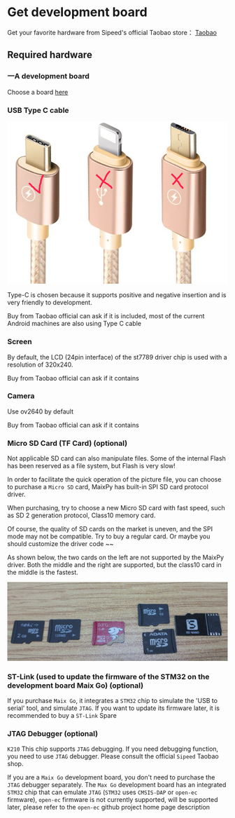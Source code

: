 Get development board
========



Get your favorite hardware from Sipeed's official Taobao store： [Taobao](https://shop152705481.taobao.com/)



## Required hardware

### 一A development board

Choose a board [here](../hardware/board.md)

### USB Type C cable

![Type-C](../../assets/type_c.png)

Type-C is chosen because it supports positive and negative insertion and is very friendly to development.

Buy from Taobao official can ask if it is included, most of the current Android machines are also using Type C cable

### Screen

By default, the LCD (24pin interface) of the st7789 driver chip is used with a resolution of 320x240.

Buy from Taobao official can ask if it contains

### Camera

Use ov2640 by default

Buy from Taobao official can ask if it contains



### Micro SD Card (TF Card) (optional)

Not applicable SD card can also manipulate files. Some of the internal Flash has been reserved as a file system, but Flash is very slow!

In order to facilitate the quick operation of the picture file, you can choose to purchase a `Micro SD` card, MaixPy has built-in SPI SD card protocol driver.

When purchasing, try to choose a new Micro SD card with fast speed, such as SD 2 generation protocol, Class10 memory card.

Of course, the quality of SD cards on the market is uneven, and the SPI mode may not be compatible. Try to buy a regular card. Or maybe you should customize the driver code ~~

As shown below, the two cards on the left are not supported by the MaixPy driver. Both the middle and the right are supported, but the class10 card in the middle is the fastest.

![](../../assets/TF.png)


### ST-Link (used to update the firmware of the STM32 on the development board Maix Go) (optional)

If you purchase `Maix Go`, it integrates a `STM32` chip to simulate the 'USB to serial' tool, and simulate `JTAG`. If you want to update its firmware later, it is recommended to buy a `ST-Link` Spare

### JTAG Debugger (optional)

`K210` This chip supports `JTAG` debugging. If you need debugging function, you need to use `JTAG` debugger. Please consult the official `Sipeed` Taobao shop.

If you are a `Maix Go` development board, you don't need to purchase the `JTAG` debugger separately. The `Max Go` development board has an integrated `STM32` chip that can emulate `JTAG` (`STM32` uses `CMSIS-DAP` or `open-ec` firmware), `open-ec` firmware is not currently supported, will be supported later, please refer to the `open-ec` github project home page description

